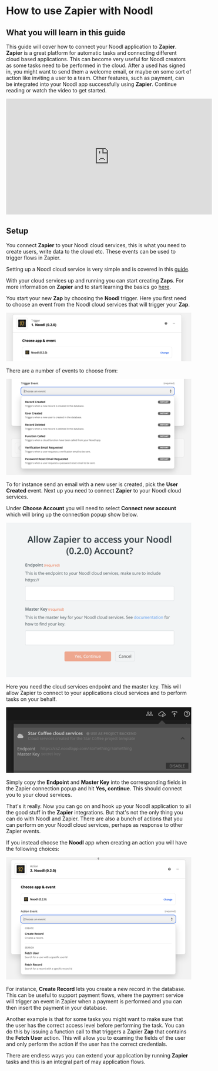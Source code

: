 # How to use Zapier with Noodl

## What you will learn in this guide
This guide will cover how to connect your Noodl application to **Zapier**. **Zapier** is a great platform for automatic tasks and connecting different cloud based applications. This can become very useful for Noodl creators as some tasks need to be performed in the cloud. After a used has signed in, you might want to send them a welcome email, or maybe on some sort of action like inviting a user to a team. Other features, such as payment, can be integrated into your Noodl app successfully using **Zapier**. Continue reading or watch the video to get started.

<iframe width="560" height="315" src="https://www.youtube-nocookie.com/embed/mHX9XdFMHJ0" title="YouTube video player" frameborder="0" allow="accelerometer; autoplay; clipboard-write; encrypted-media; gyroscope; picture-in-picture" allowfullscreen></iframe>

## Setup

You connect **Zapier** to your Noodl cloud services, this is what you need to create users, write data to the cloud etc. These events can be used to trigger flows in Zapier.

Setting up a Noodl cloud service is very simple and is covered in this [guide](/guides/working-with-data/cloud-data/creating-backend/).

With your cloud services up and running you can start creating **Zaps**. For more information on **Zapier** and to start learning the basics go [here](https://zapier.com/how-it-works).

You start your new **Zap** by choosing the **Noodl** trigger. Here you first need to choose an event from the Noodl cloud services that will trigger your **Zap**.

<div class="ndl-image-with-background l">

![](setup-1.png)

</div>

There are a number of events to choose from:

<div class="ndl-image-with-background l">

![](setup-2.png)

</div>

To for instance send an email with a new user is created, pick the **User Created** event. Next up you need to connect **Zapier** to your Noodl cloud services.

Under **Choose Account** you will need to select **Connect new account** which will bring up the connection popup show below.
<div class="ndl-image-with-background l">

![](connect-1.png)

</div>

Here you need the cloud services endpoint and the master key. This will allow Zapier to connect to your applications cloud services and to perform tasks on your behalf.

<div class="ndl-image-with-background l">

![](connect-2.png)

</div>

Simply copy the **Endpoint** and **Master Key** into the corresponding fields in the Zapier connection popup and hit **Yes, continue**. This should connect you to your cloud services.

That's it really. Now you can go on and hook up your Noodl application to all the good stuff in the **Zapier** integrations. But that's not the only thing you can do with Noodl and Zapier. There are also a bunch of actions that you can perform on your Noodl cloud services, perhaps as response to other Zapier events.

If you instead choose the **Noodl** app when creating an action you will have the following choices:

<div class="ndl-image-with-background l">

![](actions-1.png)

</div>


For instance, **Create Record** lets you create a new record in the database. This can be useful to support payment flows, where the payment service will trigger an event in Zapier when a payment is performed and you can then insert the payment in your database.

Another example is that for some tasks you might want to make sure that the user has the correct access level before performing the task. You can do this by issuing a function call to that triggers a Zapier **Zap** that contains the **Fetch User** action. This will allow you to examing the fields of the user and only perform the action if the user has the correct credentials.

There are endless ways you can extend your application by running **Zapier** tasks and this is an integral part of may application flows.
